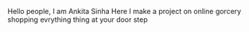 Hello people,
I am Ankita Sinha
Here I make a project on online gorcery shopping
evrything thing at your door step
